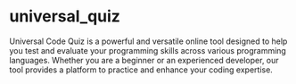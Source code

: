 # universal_quiz
Universal Code Quiz is a powerful and versatile online tool designed to help you test and evaluate your programming skills across various programming languages. Whether you are a beginner or an experienced developer, our tool provides a platform to practice and enhance your coding expertise.
